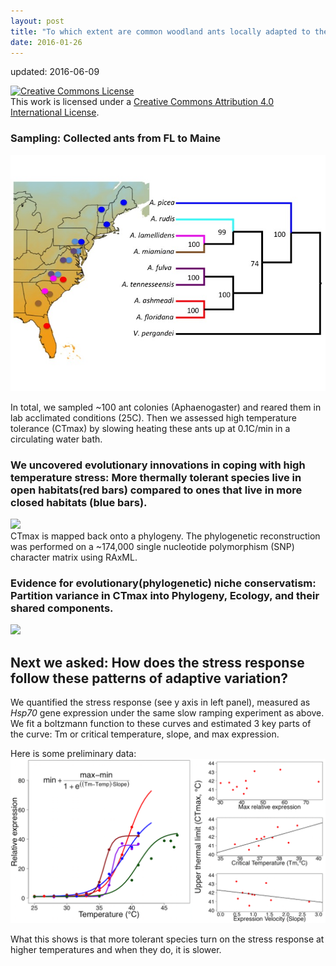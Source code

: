 ```yaml
---
layout: post
title: "To which extent are common woodland ants locally adapted to their environment?"
date: 2016-01-26
---
```


updated: 2016-06-09

<a rel="license" href="http://creativecommons.org/licenses/by/4.0/"><img alt="Creative Commons License" style="border-width:0" src="https://i.creativecommons.org/l/by/4.0/88x31.png" /></a><br />This work is licensed under a <a rel="license" href="http://creativecommons.org/licenses/by/4.0/">Creative Commons Attribution 4.0 International License</a>.


### Sampling: Collected ants from FL to Maine    
<img src="/assets/20160126_Sampling_map.jpg" />       

In total, we sampled ~100 ant colonies (Aphaenogaster) and reared them in lab acclimated conditions (25C). 
Then we assessed high temperature tolerance (CTmax) by slowing heating these ants up at 0.1C/min in a circulating water bath.     


### We uncovered evolutionary innovations in coping with high temperature stress: More thermally tolerant species live in open habitats(red bars) compared to ones that live in more closed habitats (blue bars).  
![](https://cloud.githubusercontent.com/assets/4654474/15934110/47c5d3ec-2e30-11e6-8fef-f537c5c8d3dc.png)     
CTmax is mapped back onto a phylogeny. The phylogenetic reconstruction was performed on a ~174,000 single nucleotide polymorphism (SNP) character matrix using RAxML. 

### Evidence for evolutionary(phylogenetic) niche conservatism: Partition variance in CTmax into Phylogeny, Ecology, and their shared components.       

![](https://cloud.githubusercontent.com/assets/4654474/15934436/8d7fac9a-2e31-11e6-9f09-a4ff7afce082.png)

## Next we asked: How does the stress response follow these patterns of adaptive variation?    

We quantified the stress response (see y axis in left panel), measured as _Hsp70_ gene expression under the same slow ramping experiment as above. We fit a boltzmann function to these curves and estimated 3 key parts of the curve: Tm or critical temperature, slope, and max expression. 

Here is some preliminary data:     
<img src="/assets/20160126_hsp_reaction_norms.png" />     

What this shows is that more tolerant species turn on the stress response at higher temperatures and when they do, it is slower.    